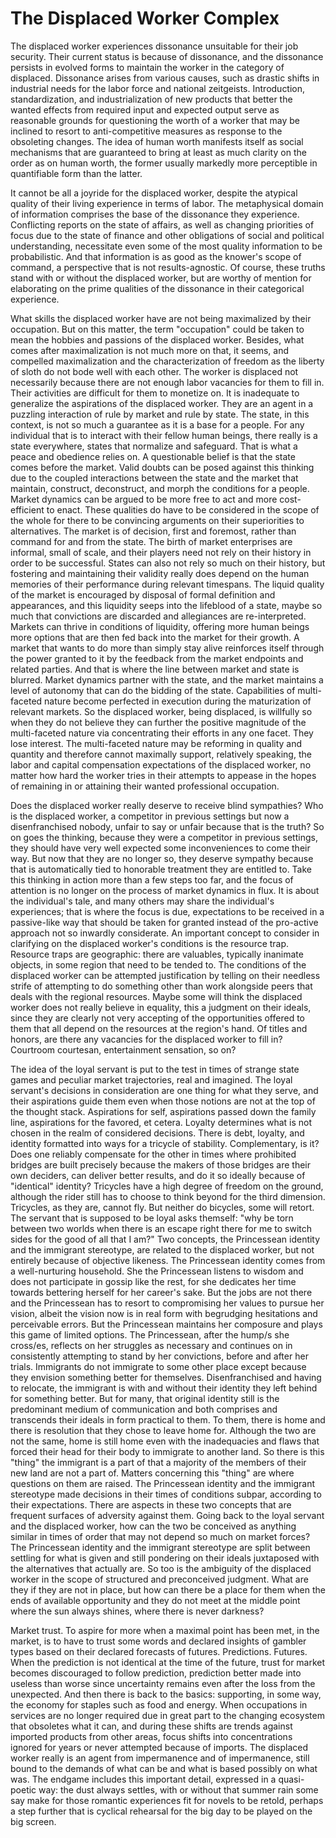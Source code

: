# The Displaced Worker Complex 

The displaced worker experiences dissonance unsuitable for their job security. Their 
current status is because of dissonance, and the dissonance persists in evolved forms 
to maintain the worker in the category of displaced. Dissonance arises from various 
causes, such as drastic shifts in industrial needs for the labor force and national 
zeitgeists. Introduction, standardization, and industrialization of new products that 
better the wanted effects from required input and expected output serve as reasonable 
grounds for questioning the worth of a worker that may be inclined to resort to 
anti-competitive measures as response to the obsoleting changes. The idea of human 
worth manifests itself as social mechanisms that are guaranteed to bring at least 
as much clarity on the order as on human worth, the former usually markedly more 
perceptible in quantifiable form than the latter. 

It cannot be all a joyride for the displaced worker, despite the atypical quality of 
their living experience in terms of labor. The metaphysical domain of information 
comprises the base of the dissonance they experience. Conflicting reports on the 
state of affairs, as well as changing priorities of focus due to the state of finance 
and other obligations of social and political understanding, necessitate even some of 
the most quality information to be probabilistic. And that information is as good as the 
knower's scope of command, a perspective that is not results-agnostic. Of course, these truths 
stand with or without the displaced worker, but are worthy of mention for elaborating on 
the prime qualities of the dissonance in their categorical experience. 

What skills the displaced worker have are not being maximalized by their occupation. But 
on this matter, the term "occupation" could be taken to mean the hobbies and passions of 
the displaced worker. Besides, what comes after maximalization is not much more on that, 
it seems, and compelled maximalization and the characterization of freedom as the liberty 
of sloth do not bode well with each other. The worker is displaced not necessarily because 
there are not enough labor vacancies for them to fill in. Their activities are difficult for 
them to monetize on. It is inadequate to generalize the aspirations of the displaced worker. 
They are an agent in a puzzling interaction of rule by market and rule by state. The state, 
in this context, is not so much a guarantee as it is a base for a people. For any individual 
that is to interact with their fellow human beings, there really is a state everywhere, 
states that normalize and safeguard. That is what a peace and obedience relies on. A 
questionable belief is that the state comes before the market. Valid doubts can be posed 
against this thinking due to the coupled interactions between the state and the market that 
maintain, construct, deconstruct, and morph the conditions for a people. Market dynamics 
can be argued to be more free to act and more cost-efficient to enact. These qualities 
do have to be considered in the scope of the whole for there to be convincing arguments 
on their superiorities to alternatives. The market is of decision, first and foremost, 
rather than command for and from the state. The birth of market enterprises are informal, 
small of scale, and their players need not rely on their history in order to be successful. 
States can also not rely so much on their history, but fostering and maintaining their validity 
really does depend on the human memories of their performance during relevant timespans. The 
liquid quality of the market is encouraged by disposal of formal definition and appearances, 
and this liquidity seeps into the lifeblood of a state, maybe so much that convictions are 
discarded and allegiances are re-interpreted. Markets can thrive in conditions of liquidity, 
offering more human beings more options that are then fed back into the market for their growth. 
A market that wants to do more than simply stay alive reinforces itself through the power 
granted to it by the feedback from the market endpoints and related parties. And that is where 
the line between market and state is blurred. Market dynamics partner with the state, and the 
market maintains a level of autonomy that can do the bidding of the state. Capabilities of 
multi-faceted nature become perfected in execution during the maturization of relevant markets. 
So the displaced worker, being displaced, is willfully so when they do not believe they can 
further the positive magnitude of the multi-faceted nature via concentrating their efforts in 
any one facet. They lose interest. The multi-faceted nature may be reforming in quality and quantity 
and therefore cannot maximally support, relatively speaking, the labor and capital compensation 
expectations of the displaced worker, no matter how hard the worker tries in their attempts to appease 
in the hopes of remaining in or attaining their wanted professional occupation. 

Does the displaced worker really deserve to receive blind sympathies? Who is the displaced worker, a 
competitor in previous settings but now a disenfranchised nobody, unfair to say or unfair because that 
is the truth? So on goes the thinking, because they were a competitor in previous settings, they should 
have very well expected some inconveniences to come their way. But now that they are no longer so, they 
deserve sympathy because that is automatically tied to honorable treatment they are entitled to. Take 
this thinking in action more than a few steps too far, and the focus of attention is no longer on the 
process of market dynamics in flux. It is about the individual's tale, and many others may share the 
individual's experiences; that is where the focus is due, expectations to be received in a passive-like 
way that should be taken for granted instead of the pro-active approach not so inwardly considerate. An 
important concept to consider in clarifying on the displaced worker's conditions is the resource trap. 
Resource traps are geographic: there are valuables, typically inanimate objects, in some region that need 
to be tended to. The conditions of the displaced worker can be attempted justification by telling on their 
needless strife of attempting to do something other than work alongside peers that deals with the regional 
resources. Maybe some will think the displaced worker does not really believe in equality, this a judgment on 
their ideals, since they are clearly not very accepting of the opportunities offered to them that all depend 
on the resources at the region's hand. Of titles and honors, are there any vacancies for the displaced worker 
to fill in? Courtroom courtesan, entertainment sensation, so on?  

The idea of the loyal servant is put to the test in times of strange state games and peculiar market trajectories, 
real and imagined. The loyal servant's decisions in consideration are one thing for what they serve, and their 
aspirations guide them even when those notions are not at the top of the thought stack. Aspirations for self, 
aspirations passed down the family line, aspirations for the favored, et cetera. Loyalty determines what is not 
chosen in the realm of considered decisions. There is debt, loyalty, and identity formatted into ways for a 
tricycle of stability. Complementary, is it? Does one reliably compensate for the other in times where prohibited 
bridges are built precisely because the makers of those bridges are their own deciders, can deliver better results, 
and do it so ideally because of "identical" identity? Tricycles have a high degree of freedom on the ground, although 
the rider still has to choose to think beyond for the third dimension. Tricycles, as they are, cannot fly. But neither 
do bicycles, some will retort. The servant that is supposed to be loyal asks themself: "why be torn between two worlds 
when there is an escape right there for me to switch sides for the good of all that I am?" Two concepts, the Princessean 
identity and the immigrant stereotype, are related to the displaced worker, but not entirely because of objective likeness. 
The Princessean identity comes from a well-nurturing household. She the Princessean listens to wisdom and does not 
participate in gossip like the rest, for she dedicates her time towards bettering herself for her career's sake. But 
the jobs are not there and the Princessean has to resort to compromising her values to pursue her vision, albeit the 
vision now is in real form with begrudging hesitations and perceivable errors. But the Princessean maintains her 
composure and plays this game of limited options. The Princessean, after the hump/s she cross/es, reflects on her 
struggles as necessary and continues on in consistently attempting to stand by her convictions, before and after her 
trials. Immigrants do not immigrate to some other place except because they envision something better for themselves. 
Disenfranchised and having to relocate, the immigrant is with and without their identity they left behind for something 
better. But for many, that original identity still is the predominant medium of communication and both comprises and 
transcends their ideals in form practical to them. To them, there is home and there is resolution that they chose to 
leave home for. Although the two are not the same, home is still home even with the inadequacies and flaws that 
forced their head for their body to immigrate to another land. So there is this "thing" the immigrant is a part of that 
a majority of the members of their new land are not a part of. Matters concerning this "thing" are where questions on them 
are raised. The Princessean identity and the immigrant stereotype made decisions in their times of conditions subpar,
according to their expectations. There are aspects in these two concepts that are frequent surfaces of adversity against 
them. Going back to the loyal servant and the displaced worker, how can the two be conceived as anything similar in times 
of order that may not depend so much on market forces? The Princessean identity and the immigrant stereotype are split 
between settling for what is given and still pondering on their ideals juxtaposed with the alternatives that actually are. So 
too is the ambiguity of the displaced worker in the scope of structured and preconceived judgment. What are they if they 
are not in place, but how can there be a place for them when the ends of available opportunity and they do not meet at the 
middle point where the sun always shines, where there is never darkness? 

Market trust. To aspire for more when a maximal point has been met, in the market, is to have to trust some words and 
declared insights of gambler types based on their declared forecasts of futures. Predictions. Futures. When the prediction 
is not identical at the time of the future, trust for market becomes discouraged to follow prediction, prediction 
better made into useless than worse since uncertainty remains even after the loss from the unexpected. And then there is back 
to the basics: supporting, in some way, the economy for staples such as food and energy. When occupations in services are no 
longer required due in great part to the changing ecosystem that obsoletes what it can, and during these shifts are trends 
against imported products from other areas, focus shifts into concentrations ignored for years or never attempted because 
of imports. The displaced worker really is an agent from impermanence and of impermanence, still bound to the demands of what 
can be and what is based possibly on what was. The endgame includes this important detail, expressed in a quasi-poetic way: 
the dust always settles, with or without that summer rain some say make for those romantic experiences fit for novels to be retold, 
perhaps a step further that is cyclical rehearsal for the big day to be played on the big screen. 
